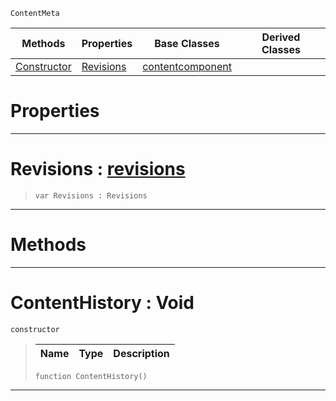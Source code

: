  `ContentMeta`

|Methods|Properties|Base Classes|Derived Classes|
|---|---|---|---|
|[ Constructor](https://github.com/ZilchEngine/ZilchDocs/blob/master/code_reference/class_reference/contenthistory.markdown#contenthistory-void)|[ Revisions](https://github.com/ZilchEngine/ZilchDocs/blob/master/code_reference/class_reference/contenthistory.markdown#revisions-zero-engine-do)|[contentcomponent](https://github.com/ZilchEngine/ZilchDocs/blob/master/code_reference/class_reference/contentcomponent.markdown)| |


 #  Properties


---  
 #  Revisions : [revisions](https://github.com/ZilchEngine/ZilchDocs/blob/master/code_reference/class_reference/revisions.markdown)

> 
> ``` lang=cpp, name=Nada
> var Revisions : Revisions


---  
 #  Methods


---  
 #  ContentHistory : Void

 `constructor`

> 
> |Name|Type|Description|
> |---|---|---|
> ``` lang=cpp, name=Nada
> function ContentHistory()
> ``` 


---  
 

 